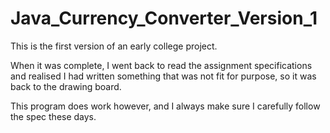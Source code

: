# Java_Currency_Converter_Version_1

This is the first version of an early college project.

When it was complete, I went back to read the assignment specifications and realised I had written something that was not fit for purpose, so it was back to the drawing board.

This program does work however, and I always make sure I carefully follow the spec these days.